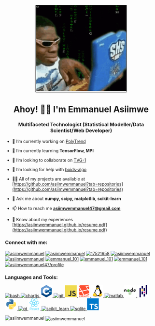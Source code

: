<div style="width: 300px; margin: 0 auto; border: 1px solid black;">
  <img src="./hacker-pc.gif" alt="Coding" style="width: 300px;">
</div>

<h1 align="center">Ahoy! 🏴‍☠️ I'm Emmanuel Asiimwe</h1>
<h3 align="center">Multifaceted Technologist (Statistical Modeller/Data Scientist/Web Developer)</h3>

- 🔭 I’m currently working on [PolyTrend](https://github.com/asiimwemmanuel/polytrend)

- 🌱 I’m currently learning **TensorFlow, MPI**

- 👯 I’m looking to collaborate on [TVG-1](https://github.com/Josh-The-Developapa/TVG-1)

- 🤝 I’m looking for help with [boids-algo](https://github.com/asiimwemmanuel/boids-algo)

- 👨‍💻 All of my projects are available at [https://github.com/asiimwemmanuel?tab=repositories](https://github.com/asiimwemmanuel?tab=repositories)

- 💬 Ask me about **numpy, scipy, matplotlib, scikit-learn**

- 📫 How to reach me **asiimwemmanuel47@gmail.com**

- 📄 Know about my experiences [https://asiimwemmanuel.github.io/resume.pdf](https://asiimwemmanuel.github.io/resume.pdf)

<h3 align="left">Connect with me:</h3>
<p align="left">
<a href="https://dev.to/asiimwemmanuel" target="blank"><img align="center" src="https://raw.githubusercontent.com/rahuldkjain/github-profile-readme-generator/master/src/images/icons/Social/devto.svg" alt="asiimwemmanuel" height="30" width="40" /></a>
<a href="https://linkedin.com/in/asiimwemmanuel" target="blank"><img align="center" src="https://raw.githubusercontent.com/rahuldkjain/github-profile-readme-generator/master/src/images/icons/Social/linked-in-alt.svg" alt="asiimwemmanuel" height="30" width="40" /></a>
<a href="https://stackoverflow.com/users/17521658" target="blank"><img align="center" src="https://raw.githubusercontent.com/rahuldkjain/github-profile-readme-generator/master/src/images/icons/Social/stack-overflow.svg" alt="17521658" height="30" width="40" /></a>
<a href="https://kaggle.com/asiimwemmanuel" target="blank"><img align="center" src="https://raw.githubusercontent.com/rahuldkjain/github-profile-readme-generator/master/src/images/icons/Social/kaggle.svg" alt="asiimwemmanuel" height="30" width="40" /></a>
<a href="https://fb.com/asiimwemmanuel" target="blank"><img align="center" src="https://raw.githubusercontent.com/rahuldkjain/github-profile-readme-generator/master/src/images/icons/Social/facebook.svg" alt="asiimwemmanuel" height="30" width="40" /></a>
<a href="https://www.codechef.com/users/emmanuel_101" target="blank"><img align="center" src="https://cdn.jsdelivr.net/npm/simple-icons@3.1.0/icons/codechef.svg" alt="emmanuel_101" height="30" width="40" /></a>
<a href="https://codeforces.com/profile/emmanuel_101" target="blank"><img align="center" src="https://raw.githubusercontent.com/rahuldkjain/github-profile-readme-generator/master/src/images/icons/Social/codeforces.svg" alt="emmanuel_101" height="30" width="40" /></a>
<a href="https://www.leetcode.com/emmanuel_101" target="blank"><img align="center" src="https://raw.githubusercontent.com/rahuldkjain/github-profile-readme-generator/master/src/images/icons/Social/leet-code.svg" alt="emmanuel_101" height="30" width="40" /></a>
<a href="https://auth.geeksforgeeks.org/user/asiimwemmanuel47/profile" target="blank"><img align="center" src="https://raw.githubusercontent.com/rahuldkjain/github-profile-readme-generator/master/src/images/icons/Social/geeks-for-geeks.svg" alt="asiimwemmanuel47/profile" height="30" width="40" /></a>
</p>

<h3 align="left">Languages and Tools:</h3>
<p align="left"> <a href="https://www.gnu.org/software/bash/" target="_blank" rel="noreferrer"> <img src="https://www.vectorlogo.zone/logos/gnu_bash/gnu_bash-icon.svg" alt="bash" width="40" height="40"/> </a> <a href="https://www.chartjs.org" target="_blank" rel="noreferrer"> <img src="https://www.chartjs.org/media/logo-title.svg" alt="chartjs" width="40" height="40"/> </a> <a href="https://www.w3schools.com/cpp/" target="_blank" rel="noreferrer"> <img src="https://raw.githubusercontent.com/devicons/devicon/master/icons/cplusplus/cplusplus-original.svg" alt="cplusplus" width="40" height="40"/> </a> <a href="https://git-scm.com/" target="_blank" rel="noreferrer"> <img src="https://www.vectorlogo.zone/logos/git-scm/git-scm-icon.svg" alt="git" width="40" height="40"/> </a> <a href="https://developer.mozilla.org/en-US/docs/Web/JavaScript" target="_blank" rel="noreferrer"> <img src="https://raw.githubusercontent.com/devicons/devicon/master/icons/javascript/javascript-original.svg" alt="javascript" width="40" height="40"/> </a> <a href="https://laravel.com/" target="_blank" rel="noreferrer"> <img src="https://raw.githubusercontent.com/devicons/devicon/master/icons/laravel/laravel-plain-wordmark.svg" alt="laravel" width="40" height="40"/> </a> <a href="https://www.linux.org/" target="_blank" rel="noreferrer"> <img src="https://raw.githubusercontent.com/devicons/devicon/master/icons/linux/linux-original.svg" alt="linux" width="40" height="40"/> </a> <a href="https://www.mathworks.com/" target="_blank" rel="noreferrer"> <img src="https://upload.wikimedia.org/wikipedia/commons/2/21/Matlab_Logo.png" alt="matlab" width="40" height="40"/> </a> <a href="https://nodejs.org" target="_blank" rel="noreferrer"> <img src="https://raw.githubusercontent.com/devicons/devicon/master/icons/nodejs/nodejs-original-wordmark.svg" alt="nodejs" width="40" height="40"/> </a> <a href="https://pandas.pydata.org/" target="_blank" rel="noreferrer"> <img src="https://raw.githubusercontent.com/devicons/devicon/2ae2a900d2f041da66e950e4d48052658d850630/icons/pandas/pandas-original.svg" alt="pandas" width="40" height="40"/> </a> <a href="https://www.python.org" target="_blank" rel="noreferrer"> <img src="https://raw.githubusercontent.com/devicons/devicon/master/icons/python/python-original.svg" alt="python" width="40" height="40"/> </a> <a href="https://www.qt.io/" target="_blank" rel="noreferrer"> <img src="https://upload.wikimedia.org/wikipedia/commons/0/0b/Qt_logo_2016.svg" alt="qt" width="40" height="40"/> </a> <a href="https://reactjs.org/" target="_blank" rel="noreferrer"> <img src="https://raw.githubusercontent.com/devicons/devicon/master/icons/react/react-original-wordmark.svg" alt="react" width="40" height="40"/> </a> <a href="https://scikit-learn.org/" target="_blank" rel="noreferrer"> <img src="https://upload.wikimedia.org/wikipedia/commons/0/05/Scikit_learn_logo_small.svg" alt="scikit_learn" width="40" height="40"/> </a> <a href="https://www.sqlite.org/" target="_blank" rel="noreferrer"> <img src="https://www.vectorlogo.zone/logos/sqlite/sqlite-icon.svg" alt="sqlite" width="40" height="40"/> </a> <a href="https://www.typescriptlang.org/" target="_blank" rel="noreferrer"> <img src="https://raw.githubusercontent.com/devicons/devicon/master/icons/typescript/typescript-original.svg" alt="typescript" width="40" height="40"/> </a> </p>

<p><img align="left" src="https://github-readme-stats.vercel.app/api/top-langs?username=asiimwemmanuel&show_icons=true&locale=en&layout=compact" alt="asiimwemmanuel" /></p>

<p>&nbsp;<img align="center" src="https://github-readme-stats.vercel.app/api?username=asiimwemmanuel&show_icons=true&locale=en" alt="asiimwemmanuel" /></p>
